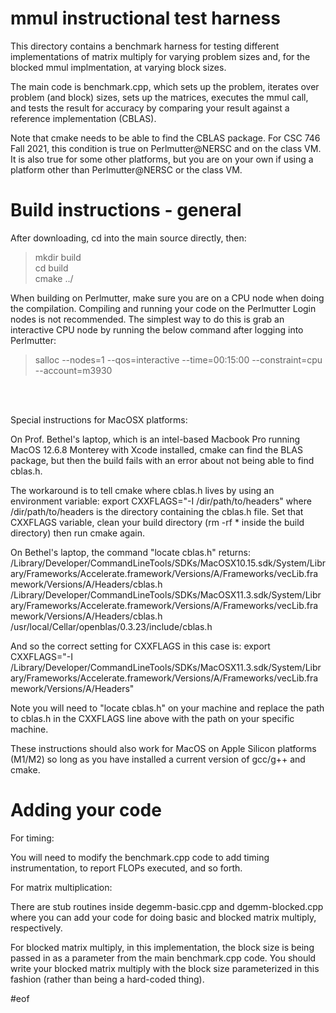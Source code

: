 # mmul instructional test harness

This directory contains a benchmark harness for testing different implementations of
matrix multiply for varying problem sizes and, for the blocked mmul implmentation,
at varying block sizes.

The main code is benchmark.cpp, which sets up the problem, iterates over problem
(and block) sizes, sets up the matrices, executes the mmul call, and tests the
result for accuracy by comparing your result against a reference implementation (CBLAS).

Note that cmake needs to be able to find the CBLAS package. For CSC 746 Fall 2021,
this condition is true on Perlmutter@NERSC and on the class VM. It is also true for some
other platforms, but you are on your own if using a platform other than Perlmutter@NERSC
or the class VM.

# Build instructions - general

After downloading, cd into the main source directly, then:

> mkdir build  
> cd build  
> cmake ../  

When building on Perlmutter, make sure you are on a CPU node when doing the compilation. Compiling and running your code on the Perlmutter Login nodes is not recommended.  The simplest way to do this is
grab an interactive CPU node by running the below command after logging into Perlmutter:  
> salloc --nodes=1 --qos=interactive --time=00:15:00 --constraint=cpu --account=m3930

<br></br>

Special instructions for MacOSX platforms:

On Prof. Bethel's laptop, which is an intel-based Macbook Pro running MacOS 12.6.8 
Monterey with Xcode installed, cmake can find the BLAS package, but then the build 
fails with an error about not being able to find cblas.h.

The workaround is to tell cmake where cblas.h lives by using an environment variable:
export CXXFLAGS="-I /dir/path/to/headers" where /dir/path/to/headers is the directory
containing the cblas.h file. Set that CXXFLAGS variable, clean your build directory 
(rm -rf \* inside the build directory) then run cmake again.

On Bethel's laptop, the command "locate cblas.h" returns:
/Library/Developer/CommandLineTools/SDKs/MacOSX10.15.sdk/System/Library/Frameworks/Accelerate.framework/Versions/A/Frameworks/vecLib.framework/Versions/A/Headers/cblas.h
/Library/Developer/CommandLineTools/SDKs/MacOSX11.3.sdk/System/Library/Frameworks/Accelerate.framework/Versions/A/Frameworks/vecLib.framework/Versions/A/Headers/cblas.h
/usr/local/Cellar/openblas/0.3.23/include/cblas.h

And so the correct setting for CXXFLAGS in this case is:
export CXXFLAGS="-I /Library/Developer/CommandLineTools/SDKs/MacOSX11.3.sdk/System/Library/Frameworks/Accelerate.framework/Versions/A/Frameworks/vecLib.framework/Versions/A/Headers"

Note you will need to "locate cblas.h" on your machine and replace the path to cblas.h
in the CXXFLAGS line above with the path on your specific machine.

These instructions should also work for MacOS on Apple Silicon platforms (M1/M2) so long
as you have installed a current version of gcc/g++ and cmake.

# Adding your code

For timing:

You will need to modify the benchmark.cpp code to add timing instrumentation, to 
report FLOPs executed, and so forth.


For matrix multiplication:

There are stub routines inside degemm-basic.cpp and dgemm-blocked.cpp where you can
add your code for doing basic and blocked matrix multiply, respectively.

For blocked matrix multiply, in this implementation, the block size is being passed in as
a parameter from the main benchmark.cpp code. You should write your blocked matrix multiply
with the block size parameterized in this fashion (rather than being a hard-coded thing). 

#eof
